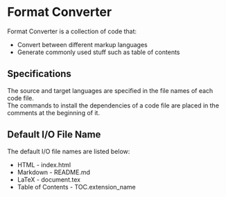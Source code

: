 # Format Converter

Format Converter is a collection of code that:
- Convert between different markup languages
- Generate commonly used stuff such as table of contents

## Specifications

The source and target languages are specified in the file names of each code file.\
The commands to install the dependencies of a code file are placed in the comments at the beginning of it.

## Default I/O File Name
The default I/O file names are listed below:

* HTML \- index.html
* Markdown \- README.md
* LaTeX \- document.tex
* Table of Contents \- TOC.extension_name
